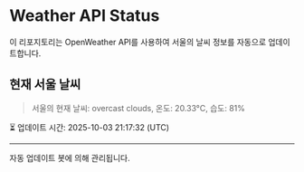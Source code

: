 
# Weather API Status

이 리포지토리는 OpenWeather API를 사용하여 서울의 날씨 정보를 자동으로 업데이트합니다.

## 현재 서울 날씨
> 서울의 현재 날씨: overcast clouds, 온도: 20.33°C, 습도: 81%

⏳ 업데이트 시간: 2025-10-03 21:17:32 (UTC)

---
자동 업데이트 봇에 의해 관리됩니다.
